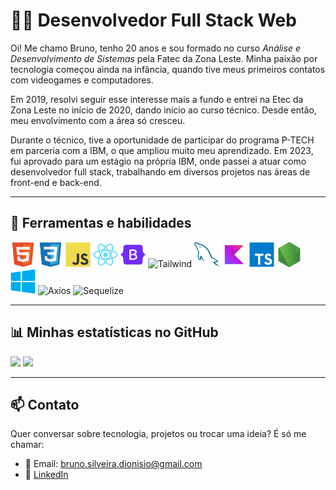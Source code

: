 # 🧑‍💻 Desenvolvedor Full Stack Web

Oi! Me chamo Bruno, tenho 20 anos e sou formado no curso _Análise e Desenvolvimento de Sistemas_ pela Fatec da Zona Leste. Minha paixão por tecnologia começou ainda na infância, quando tive meus primeiros contatos com videogames e computadores.

Em 2019, resolvi seguir esse interesse mais a fundo e entrei na Etec da Zona Leste no início de 2020, dando início ao curso técnico. Desde então, meu envolvimento com a área só cresceu.

Durante o técnico, tive a oportunidade de participar do programa P-TECH em parceria com a IBM, o que ampliou muito meu aprendizado. Em 2023, fui aprovado para um estágio na própria IBM, onde passei a atuar como desenvolvedor full stack, trabalhando em diversos projetos nas áreas de front-end e back-end.



<hr/>

## 🚀 Ferramentas e habilidades

<p align="left">
  <img src="https://raw.githubusercontent.com/devicons/devicon/master/icons/html5/html5-original.svg" width="40" alt="HTML" />
  <img src="https://raw.githubusercontent.com/devicons/devicon/master/icons/css3/css3-original.svg" width="40" alt="CSS" />
  <img src="https://raw.githubusercontent.com/devicons/devicon/master/icons/javascript/javascript-original.svg" width="40" alt="JavaScript" />
  <img src="https://raw.githubusercontent.com/devicons/devicon/master/icons/react/react-original.svg" width="40" alt="React" />
  <img src="https://raw.githubusercontent.com/devicons/devicon/master/icons/bootstrap/bootstrap-plain.svg" width="40" alt="Bootstrap" />
  <img src="https://cdn.jsdelivr.net/gh/devicons/devicon@latest/icons/tailwindcss/tailwindcss-original.svg" width="40" alt="Tailwind" />
  <img src="https://raw.githubusercontent.com/devicons/devicon/master/icons/mysql/mysql-original.svg" width="40" alt="MySQL" />
  <img src="https://raw.githubusercontent.com/devicons/devicon/master/icons/kotlin/kotlin-original.svg" width="40" alt="Kotlin" />
  <img src="https://raw.githubusercontent.com/devicons/devicon/master/icons/typescript/typescript-original.svg" width="40" alt="TypeScript" />
  <img src="https://raw.githubusercontent.com/devicons/devicon/master/icons/nodejs/nodejs-original.svg" width="40" alt="Node.js" />
  <img src="https://raw.githubusercontent.com/devicons/devicon/master/icons/windows8/windows8-original.svg" width="40" alt="Windows" />
  <img src="https://cdn.jsdelivr.net/gh/devicons/devicon@latest/icons/axios/axios-plain-wordmark.svg" width="40" alt="Axios"/>
  <img src="https://cdn.jsdelivr.net/gh/devicons/devicon@latest/icons/sequelize/sequelize-original.svg" width="40" alt="Sequelize"/>
</p>

<hr/>


  ## 📊 Minhas estatísticas no GitHub
  <p>
    <img src="https://github-readme-stats.vercel.app/api?username=Brun0Silveir4&show_icons=true&theme=radical" width="400"/>
    <img src="https://github-readme-stats.vercel.app/api/top-langs/?username=Brun0Silveir4&layout=compact&theme=radical" width="340"/>
  </p>

<hr/>

## 📫 Contato

Quer conversar sobre tecnologia, projetos ou trocar uma ideia? É só me chamar:

- 📧 Email: bruno.silveira.dionisio@gmail.com  
- 💼 [LinkedIn](https://www.linkedin.com/in/bruno-silveira-dionisio/)
